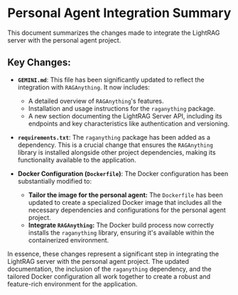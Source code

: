# Personal Agent Integration Summary

This document summarizes the changes made to integrate the LightRAG server with the personal agent project.

## Key Changes:

*   **`GEMINI.md`**: This file has been significantly updated to reflect the integration with `RAGAnything`. It now includes:
    *   A detailed overview of `RAGAnything`'s features.
    *   Installation and usage instructions for the `raganything` package.
    *   A new section documenting the LightRAG Server API, including its endpoints and key characteristics like authentication and versioning.

*   **`requirements.txt`**: The `raganything` package has been added as a dependency. This is a crucial change that ensures the `RAGAnything` library is installed alongside other project dependencies, making its functionality available to the application.

*   **Docker Configuration (`Dockerfile`)**: The Docker configuration has been substantially modified to:
    *   **Tailor the image for the personal agent:** The `Dockerfile` has been updated to create a specialized Docker image that includes all the necessary dependencies and configurations for the personal agent project.
    *   **Integrate `RAGAnything`:** The Docker build process now correctly installs the `raganything` library, ensuring it's available within the containerized environment.

In essence, these changes represent a significant step in integrating the LightRAG server with the personal agent project. The updated documentation, the inclusion of the `raganything` dependency, and the tailored Docker configuration all work together to create a robust and feature-rich environment for the application.
